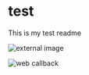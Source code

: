 # test

This is my test readme

![external image](https://images.pexels.com/photos/1108099/pexels-photo-1108099.jpeg)


![web callback](https://webhook.site/82741854-d703-47cc-ae8c-09647a5ea6d2)
